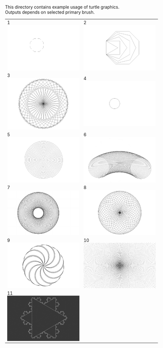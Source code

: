 This directory contains example usage of turtle graphics.  
Outputs depends on selected primary brush.

|                         |                         |
|------------------------ | ----------------------- |
|  1![01](shape%2001.png) |  2![02](shape%2002.png) |
|  3![03](shape%2003.png) |  4![04](shape%2004.png) |
|  5![05](shape%2005.png) |  6![06](shape%2006.png) |
|  7![07](shape%2007.png) |  8![08](shape%2008.png) |
|  9![09](shape%2009.png) | 10![10](shape%2010.png) |
| 11![11](shape%2011.png) |                         |
